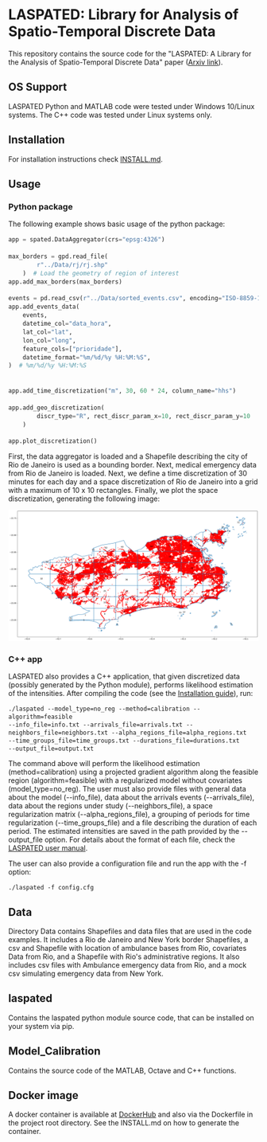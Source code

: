 # LASPATED: Library for Analysis of Spatio-Temporal Discrete Data

This repository contains the source code for the "LASPATED: A Library for the Analysis of
Spatio-Temporal Discrete Data" paper ([Arxiv link](https://arxiv.org/abs/2401.04156)).

## OS Support

LASPATED Python and MATLAB code were tested under Windows 10/Linux systems. The C++ code was tested under Linux systems only.


## Installation

For installation instructions check [INSTALL.md](INSTALL.md).

## Usage

### Python package

The following example shows basic usage of the python package: 
```python
app = spated.DataAggregator(crs="epsg:4326")

max_borders = gpd.read_file(
        r"../Data/rj/rj.shp"
    )  # Load the geometry of region of interest
app.add_max_borders(max_borders)

events = pd.read_csv(r"../Data/sorted_events.csv", encoding="ISO-8859-1", sep=",")
app.add_events_data(
    events,
    datetime_col="data_hora",
    lat_col="lat",
    lon_col="long",
    feature_cols=["prioridade"],
    datetime_format="%m/%d/%y %H:%M:%S",
)  # %m/%d/%y %H:%M:%S


app.add_time_discretization("m", 30, 60 * 24, column_name="hhs")

app.add_geo_discretization(
        discr_type="R", rect_discr_param_x=10, rect_discr_param_y=10
    )

app.plot_discretization()
```

First, the data aggregator is loaded and a Shapefile describing the city of Rio de Janeiro is used as a bounding border. Next, medical emergency data from Rio de Janeiro is loaded. Next, we define a time discretization of 30 minutes for each day and a space discretization of Rio de Janeiro into a grid with a maximum of 10 x 10 rectangles. Finally, we plot the space discretization, generating the following image:

![](disc_r76.png)


### C++ app

LASPATED also provides a C++ application, that given discretized data (possibly generated by the Python module), performs likelihood estimation of the intensities. After compiling the code (see the [Installation guide](INSTALL.md)), run:

    ./laspated --model_type=no_reg --method=calibration --algorithm=feasible
    --info_file=info.txt --arrivals_file=arrivals.txt --neighbors_file=neighbors.txt --alpha_regions_file=alpha_regions.txt
    --time_groups_file=time_groups.txt --durations_file=durations.txt
    --output_file=output.txt

The command above will perform the likelihood estimation (method=calibration) using a projected gradient algorithm along the feasible region (algorithm=feasible) with a regularized model without covariates (model_type=no_reg). The user must also provide files with general data about the model (--info_file), data about the arrivals events (--arrivals_file), data about the regions under study (--neighbors_file), a space regularization matrix (--alpha_regions_file), a grouping of periods for time regularization (--time_groups_file) and a file describing the duration of each period. The estimated intensities are saved in the path provided by the --output_file option. For details about the format of each file, check the [LASPATED user manual](https://arxiv.org/abs/2407.13889).

The user can also provide a configuration file and run the app with the -f option:

    ./laspated -f config.cfg


## Data
Directory Data contains Shapefiles and data files that are used in the code examples. It includes a Rio de Janeiro and New York border Shapefiles, a csv and Shapefile with location of ambulance bases from Rio, covariates Data from Rio, and a Shapefile with Rio's administrative regions. It also includes csv files with Ambulance emergency data from Rio, and a mock csv simulating emergency data from New York. 

## laspated

Contains the laspated python module source code, that can be installed on your system via pip.

## Model_Calibration

Contains the source code of the MATLAB, Octave and C++ functions. 

## Docker image

A docker container is available at [DockerHub](https://dockerhub.com) and also via the Dockerfile in the project root directory. See the INSTALL.md on how to generate the container. 



